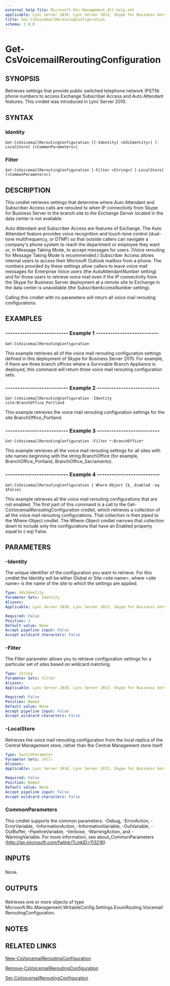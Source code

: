 ```yaml
---
external help file: Microsoft.Rtc.Management.dll-help.xml
applicable: Lync Server 2010, Lync Server 2013, Skype for Business Server 2015, Skype for Business Server 2019
title: Get-CsVoicemailReroutingConfiguration
schema: 2.0.0
---
```


# Get-CsVoicemailReroutingConfiguration

## SYNOPSIS
Retrieves settings that provide public switched telephone network (PSTN) phone numbers to access Exchange Subscriber Access and Auto Attendant features.
This cmdlet was introduced in Lync Server 2010.



## SYNTAX

### Identity
```
Get-CsVoicemailReroutingConfiguration [[-Identity] <XdsIdentity>] [-LocalStore] [<CommonParameters>]
```

### Filter
```
Get-CsVoicemailReroutingConfiguration [-Filter <String>] [-LocalStore] [<CommonParameters>]
```

## DESCRIPTION
This cmdlet retrieves settings that determine where Auto Attendant and Subscriber Access calls are rerouted to when IP connectivity from Skype for Business Server in the branch site to the Exchange Server located in the data center is not available.

Auto Attendant and Subscriber Access are features of Exchange.
The Auto Attendant feature provides voice recognition and touch-tone control (dual-tone multifrequency, or DTMF) so that outside callers can navigate a company's phone system to reach the department or employee they want or, in Message Taking Mode, to accept messages for users.
(Voice rerouting for Message Taking Mode is recommended.) Subscriber Access allows internal users to access their Microsoft Outlook mailbox from a phone.
The numbers provided by these settings allow callers to leave voice mail messages for Enterprise Voice users (the AutoAttendantNumber setting) and for those users to retrieve voice mail even if the IP connectivity from the Skype for Business Server deployment at a remote site to Exchange in the data center is unavailable (the SubscriberAccessNumber setting).

Calling this cmdlet with no parameters will return all voice mail rerouting configurations.



## EXAMPLES

### -------------------------- Example 1 -------------------------- 
```
Get-CsVoicemailReroutingConfiguration
```

This example retrieves all of the voice mail rerouting configuration settings defined in this deployment of Skype for Business Server 2015.
For example, if there are three branch offices where a Survivable Branch Appliance is deployed, this command will return three voice mail rerouting configuration sets.

### -------------------------- Example 2 -------------------------- 
```
Get-CsVoicemailReroutingConfiguration -Identity site:BranchOffice_Portland
```

This example retrieves the voice mail rerouting configuration settings for the site BranchOffice_Portland.


### -------------------------- Example 3 -------------------------- 
```
Get-CsVoicemailReroutingConfiguration -Filter *:BranchOffice*
```

This example retrieves all the voice mail rerouting settings for all sites with site names beginning with the string BranchOffice (for example, BranchOffice_Portland, BranchOffice_Sacramento).


### -------------------------- Example 4 -------------------------- 
```
Get-CsVoicemailReroutingConfiguration | Where-Object {$_.Enabled -eq $False}
```

This example retrieves all the voice mail rerouting configurations that are not enabled.
The first part of this command is a call to the Get-CsVoicemailReroutingConfiguration cmdlet, which retrieves a collection of all the voice mail rerouting configurations.
That collection is then piped to the Where-Object cmdlet.
The Where-Object cmdlet narrows that collection down to include only the configurations that have an Enabled property equal to (-eq) False.


## PARAMETERS

### -Identity
The unique identifier of the configuration you want to retrieve.
For this cmdlet the Identity will be either Global or Site:\<site name\>, where \<site name\> is the name of the site to which the settings are applied.

```yaml
Type: XdsIdentity
Parameter Sets: Identity
Aliases: 
Applicable: Lync Server 2010, Lync Server 2013, Skype for Business Server 2015, Skype for Business Server 2019

Required: False
Position: 2
Default value: None
Accept pipeline input: False
Accept wildcard characters: False
```

### -Filter
The Filter parameter allows you to retrieve configuration settings for a particular set of sites based on wildcard matching.

```yaml
Type: String
Parameter Sets: Filter
Aliases: 
Applicable: Lync Server 2010, Lync Server 2013, Skype for Business Server 2015, Skype for Business Server 2019

Required: False
Position: Named
Default value: None
Accept pipeline input: False
Accept wildcard characters: False
```

### -LocalStore
Retrieves the voice mail rerouting configuration from the local replica of the Central Management store, rather than the Central Management store itself.

```yaml
Type: SwitchParameter
Parameter Sets: (All)
Aliases: 
Applicable: Lync Server 2010, Lync Server 2013, Skype for Business Server 2015, Skype for Business Server 2019

Required: False
Position: Named
Default value: None
Accept pipeline input: False
Accept wildcard characters: False
```

### CommonParameters
This cmdlet supports the common parameters: -Debug, -ErrorAction, -ErrorVariable, -InformationAction, -InformationVariable, -OutVariable, -OutBuffer, -PipelineVariable, -Verbose, -WarningAction, and -WarningVariable. For more information, see about_CommonParameters (http://go.microsoft.com/fwlink/?LinkID=113216).

## INPUTS

###  
None.

## OUTPUTS

###  
Retrieves one or more objects of type Microsoft.Rtc.Management.WritableConfig.Settings.ExumRouting.VoicemailReroutingConfiguration.

## NOTES

## RELATED LINKS

[New-CsVoicemailReroutingConfiguration](New-CsVoicemailReroutingConfiguration.md)

[Remove-CsVoicemailReroutingConfiguration](Remove-CsVoicemailReroutingConfiguration.md)

[Set-CsVoicemailReroutingConfiguration](Set-CsVoicemailReroutingConfiguration.md)


